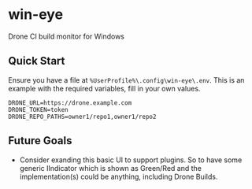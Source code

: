# win-eye

Drone CI build monitor for Windows

## Quick Start

Ensure you have a file at `%UserProfile%\.config\win-eye\.env`. This is an example with the required variables, fill in your own values.

```
DRONE_URL=https://drone.example.com
DRONE_TOKEN=token
DRONE_REPO_PATHS=owner1/repo1,owner1/repo2
```

## Future Goals

* Consider exanding this basic UI to support plugins. So to have some generic IIndicator which is shown as Green/Red and the implementation(s) could be anything, including Drone Builds.
